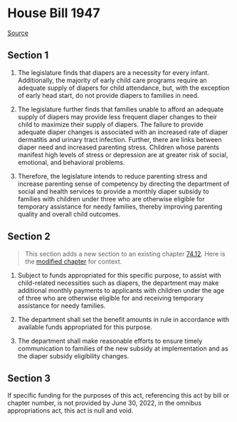# House Bill 1947

[Source](http://lawfilesext.leg.wa.gov/biennium/2021-22/Xml/Bills/House%20Bills/1947.xml)
## Section 1
1. The legislature finds that diapers are a necessity for every infant. Additionally, the majority of early child care programs require an adequate supply of diapers for child attendance, but, with the exception of early head start, do not provide diapers to families in need.



2. The legislature further finds that families unable to afford an adequate supply of diapers may provide less frequent diaper changes to their child to maximize their supply of diapers. The failure to provide adequate diaper changes is associated with an increased rate of diaper dermatitis and urinary tract infection. Further, there are links between diaper need and increased parenting stress. Children whose parents manifest high levels of stress or depression are at greater risk of social, emotional, and behavioral problems.

3. Therefore, the legislature intends to reduce parenting stress and increase parenting sense of competency by directing the department of social and health services to provide a monthly diaper subsidy to families with children under three who are otherwise eligible for temporary assistance for needy families, thereby improving parenting quality and overall child outcomes.


## Section 2
> This section adds a new section to an existing chapter [74.12](/rcw/74_public_assistance/74.12_temporary_assistance_for_needy_families.md). Here is the [modified chapter](rcw/74_public_assistance/74.12_temporary_assistance_for_needy_families.md) for context.

1. Subject to funds appropriated for this specific purpose, to assist with child-related necessities such as diapers, the department may make additional monthly payments to applicants with children under the age of three who are otherwise eligible for and receiving temporary assistance for needy families.

2. The department shall set the benefit amounts in rule in accordance with available funds appropriated for this purpose.

3. The department shall make reasonable efforts to ensure timely communication to families of the new subsidy at implementation and as the diaper subsidy eligibility changes.


## Section 3
If specific funding for the purposes of this act, referencing this act by bill or chapter number, is not provided by June 30, 2022, in the omnibus appropriations act, this act is null and void.

